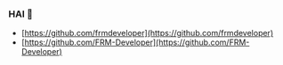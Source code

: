 ### HAI 👋
- [https://github.com/frmdeveloper](https://github.com/frmdeveloper)
- [https://github.com/FRM-Developer](https://github.com/FRM-Developer)
